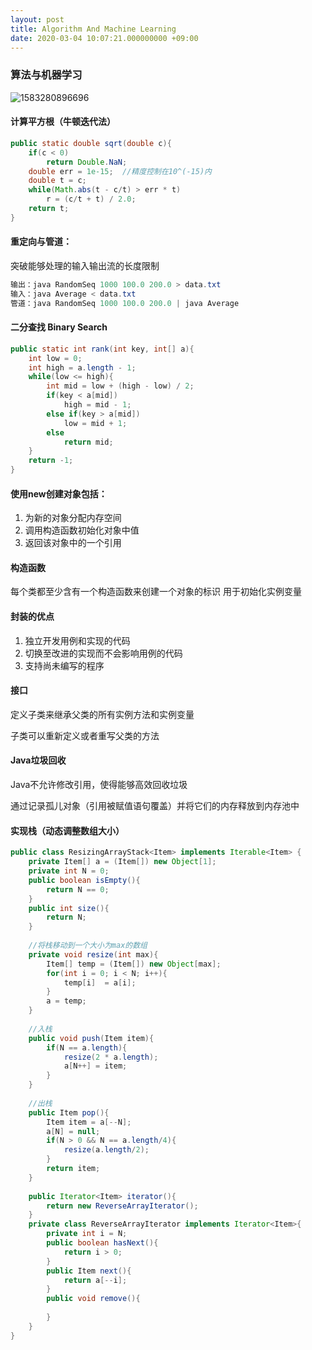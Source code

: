 ```yaml
---
layout: post
title: Algorithm And Machine Learning
date: 2020-03-04 10:07:21.000000000 +09:00
---
```


### 算法与机器学习

![1583280896696](C:\Users\west\Desktop\fengshiwest.github.io\_posts\img\AlgorithmAndMachineLearningMind.png)

#### 计算平方根（牛顿迭代法）

```java
public static double sqrt(double c){
    if(c < 0)
        return Double.NaN;
    double err = 1e-15;  //精度控制在10^(-15)内
    double t = c;
    while(Math.abs(t - c/t) > err * t)
        r = (c/t + t) / 2.0;
    return t;
}
```



#### 重定向与管道：

突破能够处理的输入输出流的长度限制

```java
输出：java RandomSeq 1000 100.0 200.0 > data.txt
输入：java Average < data.txt
管道：java RandomSeq 1000 100.0 200.0 | java Average
```



#### 二分查找 Binary Search

```java
public static int rank(int key, int[] a){
    int low = 0;
    int high = a.length - 1;
    while(low <= high){
        int mid = low + (high - low) / 2;
        if(key < a[mid])
            high = mid - 1;
        else if(key > a[mid])
            low = mid + 1;
        else
            return mid;
    }
    return -1;
}
```



#### 使用new创建对象包括：

1. 为新的对象分配内存空间
2. 调用构造函数初始化对象中值
3. 返回该对象中的一个引用



#### 构造函数

每个类都至少含有一个构造函数来创建一个对象的标识 用于初始化实例变量



#### 封装的优点

1. 独立开发用例和实现的代码
2. 切换至改进的实现而不会影响用例的代码
3. 支持尚未编写的程序



#### 接口

定义子类来继承父类的所有实例方法和实例变量

子类可以重新定义或者重写父类的方法



#### Java垃圾回收

Java不允许修改引用，使得能够高效回收垃圾

通过记录孤儿对象（引用被赋值语句覆盖）并将它们的内存释放到内存池中



#### 实现栈（动态调整数组大小）

```java
public class ResizingArrayStack<Item> implements Iterable<Item> {
    private Item[] a = (Item[]) new Object[1];
    private int N = 0;
    public boolean isEmpty(){
        return N == 0;
    }
    public int size(){
        return N;
    }
    
    //将栈移动到一个大小为max的数组
    private void resize(int max){
        Item[] temp = (Item[]) new Object[max];
        for(int i = 0; i < N; i++){
            temp[i]  = a[i];
        }
        a = temp;
    }
    
    //入栈
    public void push(Item item){
        if(N == a.length){
            resize(2 * a.length);
            a[N++] = item;
        }
    }
    
    //出栈
    public Item pop(){
        Item item = a[--N];
        a[N] = null;
        if(N > 0 && N == a.length/4){
            resize(a.length/2);
        }
        return item;
    }
    
    public Iterator<Item> iterator(){
        return new ReverseArrayIterator();
    }
    private class ReverseArrayIterator implements Iterator<Item>{
        private int i = N;
        public boolean hasNext(){
            return i > 0;
        }
        public Item next(){
            return a[--i];
        }
        public void remove(){
            
        }   
    }  
}
```

